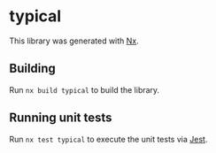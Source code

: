 # typical

This library was generated with [Nx](https://nx.dev).

## Building

Run `nx build typical` to build the library.

## Running unit tests

Run `nx test typical` to execute the unit tests via [Jest](https://jestjs.io).

